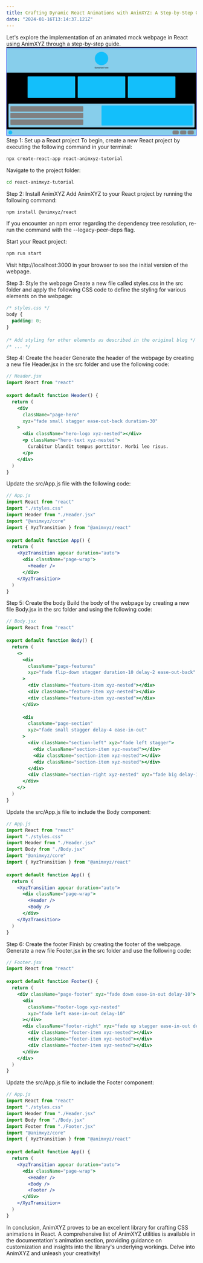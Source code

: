```yaml
---
title: Crafting Dynamic React Animations with AnimXYZ: A Step-by-Step Guide to Engaging Webpage Design
date: "2024-01-16T13:14:37.121Z"
---
```


Let's explore the implementation of an animated mock webpage in React using AnimXYZ through a step-by-step guide.
<img width="900" alt="selfDrivingCar" src="./ReactAminXYZ.png">
Step 1: Set up a React project
To begin, create a new React project by executing the following command in your terminal:

```bash
npx create-react-app react-animxyz-tutorial
```

Navigate to the project folder:

```bash
cd react-animxyz-tutorial
```

Step 2: Install AnimXYZ
Add AnimXYZ to your React project by running the following command:

```bash
npm install @animxyz/react
```

If you encounter an npm error regarding the dependency tree resolution, re-run the command with the --legacy-peer-deps flag.

Start your React project:

```bash
npm run start
```

Visit http://localhost:3000 in your browser to see the initial version of the webpage.

Step 3: Style the webpage
Create a new file called styles.css in the src folder and apply the following CSS code to define the styling for various elements on the webpage:

```css
/* styles.css */
body {
  padding: 0;
}

/* Add styling for other elements as described in the original blog */
/* ... */
```

Step 4: Create the header
Generate the header of the webpage by creating a new file Header.jsx in the src folder and use the following code:

```jsx
// Header.jsx
import React from "react"

export default function Header() {
  return (
    <div
      className="page-hero"
      xyz="fade small stagger ease-out-back duration-30"
    >
      <div className="hero-logo xyz-nested"></div>
      <p className="hero-text xyz-nested">
        Curabitur blandit tempus porttitor. Morbi leo risus.
      </p>
    </div>
  )
}
```

Update the src/App.js file with the following code:

```jsx
// App.js
import React from "react"
import "./styles.css"
import Header from "./Header.jsx"
import "@animxyz/core"
import { XyzTransition } from "@animxyz/react"

export default function App() {
  return (
    <XyzTransition appear duration="auto">
      <div className="page-wrap">
        <Header />
      </div>
    </XyzTransition>
  )
}
```

Step 5: Create the body
Build the body of the webpage by creating a new file Body.jsx in the src folder and using the following code:

```jsx
// Body.jsx
import React from "react"

export default function Body() {
  return (
    <>
      <div
        className="page-features"
        xyz="fade flip-down stagger duration-10 delay-2 ease-out-back"
      >
        <div className="feature-item xyz-nested"></div>
        <div className="feature-item xyz-nested"></div>
        <div className="feature-item xyz-nested"></div>
      </div>

      <div
        className="page-section"
        xyz="fade small stagger delay-4 ease-in-out"
      >
        <div className="section-left" xyz="fade left stagger">
          <div className="section-item xyz-nested"></div>
          <div className="section-item xyz-nested"></div>
          <div className="section-item xyz-nested"></div>
        </div>
        <div className="section-right xyz-nested" xyz="fade big delay-10"></div>
      </div>
    </>
  )
}
```

Update the src/App.js file to include the Body component:

```jsx
// App.js
import React from "react"
import "./styles.css"
import Header from "./Header.jsx"
import Body from "./Body.jsx"
import "@animxyz/core"
import { XyzTransition } from "@animxyz/react"

export default function App() {
  return (
    <XyzTransition appear duration="auto">
      <div className="page-wrap">
        <Header />
        <Body />
      </div>
    </XyzTransition>
  )
}
```

Step 6: Create the footer
Finish by creating the footer of the webpage. Generate a new file Footer.jsx in the src folder and use the following code:

```jsx
// Footer.jsx
import React from "react"

export default function Footer() {
  return (
    <div className="page-footer" xyz="fade down ease-in-out delay-10">
      <div
        className="footer-logo xyz-nested"
        xyz="fade left ease-in-out delay-10"
      ></div>
      <div className="footer-right" xyz="fade up stagger ease-in-out delay-10">
        <div className="footer-item xyz-nested"></div>
        <div className="footer-item xyz-nested"></div>
        <div className="footer-item xyz-nested"></div>
      </div>
    </div>
  )
}
```

Update the src/App.js file to include the Footer component:

```jsx
// App.js
import React from "react"
import "./styles.css"
import Header from "./Header.jsx"
import Body from "./Body.jsx"
import Footer from "./Footer.jsx"
import "@animxyz/core"
import { XyzTransition } from "@animxyz/react"

export default function App() {
  return (
    <XyzTransition appear duration="auto">
      <div className="page-wrap">
        <Header />
        <Body />
        <Footer />
      </div>
    </XyzTransition>
  )
}
```

In conclusion, AnimXYZ proves to be an excellent library for crafting CSS animations in React. A comprehensive list of AnimXYZ utilities is available in the documentation's animation section, providing guidance on customization and insights into the library's underlying workings. Delve into AnimXYZ and unleash your creativity!
